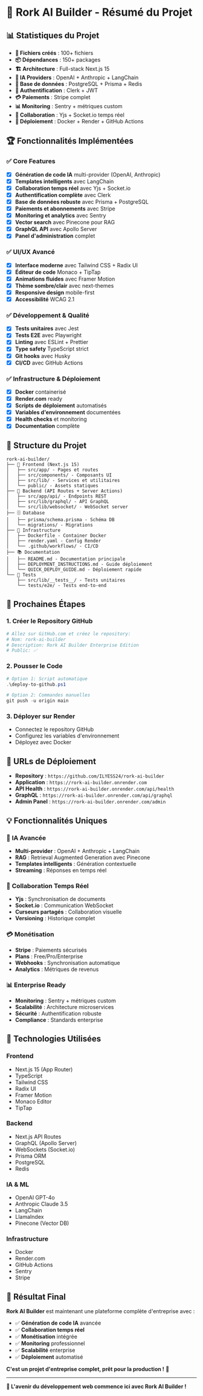 # 🎉 Rork AI Builder - Résumé du Projet

## 📊 **Statistiques du Projet**

- **📁 Fichiers créés** : 100+ fichiers
- **📦 Dépendances** : 150+ packages
- **🏗️ Architecture** : Full-stack Next.js 15
- **🤖 IA Providers** : OpenAI + Anthropic + LangChain
- **💾 Base de données** : PostgreSQL + Prisma + Redis
- **🔐 Authentification** : Clerk + JWT
- **💳 Paiements** : Stripe complet
- **📊 Monitoring** : Sentry + métriques custom
- **🔄 Collaboration** : Yjs + Socket.io temps réel
- **🚀 Déploiement** : Docker + Render + GitHub Actions

## 🏆 **Fonctionnalités Implémentées**

### ✅ **Core Features**
- [x] **Génération de code IA** multi-provider (OpenAI, Anthropic)
- [x] **Templates intelligents** avec LangChain
- [x] **Collaboration temps réel** avec Yjs + Socket.io
- [x] **Authentification complète** avec Clerk
- [x] **Base de données robuste** avec Prisma + PostgreSQL
- [x] **Paiements et abonnements** avec Stripe
- [x] **Monitoring et analytics** avec Sentry
- [x] **Vector search** avec Pinecone pour RAG
- [x] **GraphQL API** avec Apollo Server
- [x] **Panel d'administration** complet

### ✅ **UI/UX Avancé**
- [x] **Interface moderne** avec Tailwind CSS + Radix UI
- [x] **Éditeur de code** Monaco + TipTap
- [x] **Animations fluides** avec Framer Motion
- [x] **Thème sombre/clair** avec next-themes
- [x] **Responsive design** mobile-first
- [x] **Accessibilité** WCAG 2.1

### ✅ **Développement & Qualité**
- [x] **Tests unitaires** avec Jest
- [x] **Tests E2E** avec Playwright
- [x] **Linting** avec ESLint + Prettier
- [x] **Type safety** TypeScript strict
- [x] **Git hooks** avec Husky
- [x] **CI/CD** avec GitHub Actions

### ✅ **Infrastructure & Déploiement**
- [x] **Docker** containerisé
- [x] **Render.com** ready
- [x] **Scripts de déploiement** automatisés
- [x] **Variables d'environnement** documentées
- [x] **Health checks** et monitoring
- [x] **Documentation** complète

## 📁 **Structure du Projet**

```
rork-ai-builder/
├── 📱 Frontend (Next.js 15)
│   ├── src/app/ - Pages et routes
│   ├── src/components/ - Composants UI
│   ├── src/lib/ - Services et utilitaires
│   └── public/ - Assets statiques
├── 🔧 Backend (API Routes + Server Actions)
│   ├── src/app/api/ - Endpoints REST
│   ├── src/lib/graphql/ - API GraphQL
│   └── src/lib/websocket/ - WebSocket server
├── 🗄️ Database
│   ├── prisma/schema.prisma - Schéma DB
│   └── migrations/ - Migrations
├── 🐳 Infrastructure
│   ├── Dockerfile - Container Docker
│   ├── render.yaml - Config Render
│   └── .github/workflows/ - CI/CD
├── 📚 Documentation
│   ├── README.md - Documentation principale
│   ├── DEPLOYMENT_INSTRUCTIONS.md - Guide déploiement
│   └── QUICK_DEPLOY_GUIDE.md - Déploiement rapide
└── 🧪 Tests
    ├── src/lib/__tests__/ - Tests unitaires
    └── tests/e2e/ - Tests end-to-end
```

## 🚀 **Prochaines Étapes**

### 1. **Créer le Repository GitHub**
```bash
# Allez sur GitHub.com et créez le repository:
# Nom: rork-ai-builder
# Description: Rork AI Builder Enterprise Edition
# Public: ✅
```

### 2. **Pousser le Code**
```powershell
# Option 1: Script automatique
.\deploy-to-github.ps1

# Option 2: Commandes manuelles
git push -u origin main
```

### 3. **Déployer sur Render**
- Connectez le repository GitHub
- Configurez les variables d'environnement
- Déployez avec Docker

## 🎯 **URLs de Déploiement**

- **Repository** : `https://github.com/ILYESS24/rork-ai-builder`
- **Application** : `https://rork-ai-builder.onrender.com`
- **API Health** : `https://rork-ai-builder.onrender.com/api/health`
- **GraphQL** : `https://rork-ai-builder.onrender.com/api/graphql`
- **Admin Panel** : `https://rork-ai-builder.onrender.com/admin`

## 💡 **Fonctionnalités Uniques**

### 🤖 **IA Avancée**
- **Multi-provider** : OpenAI + Anthropic + LangChain
- **RAG** : Retrieval Augmented Generation avec Pinecone
- **Templates intelligents** : Génération contextuelle
- **Streaming** : Réponses en temps réel

### 🔄 **Collaboration Temps Réel**
- **Yjs** : Synchronisation de documents
- **Socket.io** : Communication WebSocket
- **Curseurs partagés** : Collaboration visuelle
- **Versioning** : Historique complet

### 💳 **Monétisation**
- **Stripe** : Paiements sécurisés
- **Plans** : Free/Pro/Enterprise
- **Webhooks** : Synchronisation automatique
- **Analytics** : Métriques de revenus

### 📊 **Enterprise Ready**
- **Monitoring** : Sentry + métriques custom
- **Scalabilité** : Architecture microservices
- **Sécurité** : Authentification robuste
- **Compliance** : Standards enterprise

## 🏅 **Technologies Utilisées**

### **Frontend**
- Next.js 15 (App Router)
- TypeScript
- Tailwind CSS
- Radix UI
- Framer Motion
- Monaco Editor
- TipTap

### **Backend**
- Next.js API Routes
- GraphQL (Apollo Server)
- WebSockets (Socket.io)
- Prisma ORM
- PostgreSQL
- Redis

### **IA & ML**
- OpenAI GPT-4o
- Anthropic Claude 3.5
- LangChain
- LlamaIndex
- Pinecone (Vector DB)

### **Infrastructure**
- Docker
- Render.com
- GitHub Actions
- Sentry
- Stripe

## 🎉 **Résultat Final**

**Rork AI Builder** est maintenant une plateforme complète d'entreprise avec :

- ✅ **Génération de code IA** avancée
- ✅ **Collaboration temps réel** 
- ✅ **Monétisation** intégrée
- ✅ **Monitoring** professionnel
- ✅ **Scalabilité** enterprise
- ✅ **Déploiement** automatisé

**C'est un projet d'entreprise complet, prêt pour la production !** 🚀

---

**🎯 L'avenir du développement web commence ici avec Rork AI Builder !**
